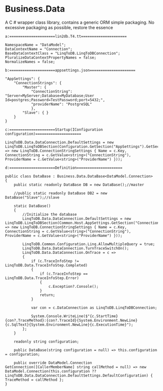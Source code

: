# Business.Data
A C # wrapper class library, contains a generic ORM simple packaging. No excessive packaging as possible, restore the essence

	a:=====================lin2db.T4.tt=====================
	
	NamespaceName = "DataModel";
	DataContextName = "Connection";
	BaseDataContextClass = "LinqToDB.LinqToDBConnection";
	PluralizeDataContextPropertyNames = false;
	NormalizeNames = false;
	
	b:=====================appsettings.json=====================
	
	"AppSettings": {
		"ConnectionStrings": {
			"Master": {
				"ConnectionString": "Server=MyServer;Database=MyDatabase;User Id=postgres;Password=TestPassword;port=5432;",
				"providerName": "PostgreSQL"
				},
            "Slave": { }
		}
	}
	
	c:=====================Startup(IConfiguration configuration)=====================
	
	LinqToDB.Data.DataConnection.DefaultSettings = new LinqToDB.LinqToDBSection(Configuration.GetSection("AppSettings").GetSection("ConnectionStrings").GetChildren().Select(c => new LinqToDB.ConnectionStringSettings { Name = c.Key, ConnectionString = c.GetValue<string>("ConnectionString"), ProviderName = c.GetValue<string>("ProviderName") }));
	
	d:=====================Definition=====================

	public class DataBase : Business.Data.DataBase<DataModel.Connection>
    {
        public static readonly DataBase DB = new DataBase();//master

        //public static readonly DataBase DB2 = new DataBase("Slave");//slave

        static DataBase()
        {
            //Initialize the database
            LinqToDB.Data.DataConnection.DefaultSettings = new LinqToDB.LinqToDBSection(Common.Host.AppSettings.GetSection("ConnectionStrings").GetChildren().Select(c => new LinqToDB.ConnectionStringSettings { Name = c.Key, ConnectionString = c.GetValue<string>("ConnectionString"), ProviderName = c.GetValue<string>("ProviderName") }));

            LinqToDB.Common.Configuration.Linq.AllowMultipleQuery = true;
            LinqToDB.Data.DataConnection.TurnTraceSwitchOn();
            LinqToDB.Data.DataConnection.OnTrace = c =>
            {
                if (c.TraceInfoStep != LinqToDB.Data.TraceInfoStep.Completed)
                {
                    if (c.TraceInfoStep == LinqToDB.Data.TraceInfoStep.Error)
                    {
                        c.Exception?.Console();
                    }
                    return;
                }

                var con = c.DataConnection as LinqToDB.LinqToDBConnection;

                System.Console.WriteLine($"{c.StartTime}{con?.TraceMethod}:{con?.TraceId}{System.Environment.NewLine}{c.SqlText}{System.Environment.NewLine}{c.ExecutionTime}");
            };
        }

        readonly string configuration;

        public DataBase(string configuration = null) => this.configuration = configuration;

        public override DataModel.Connection GetConnection([CallerMemberName] string callMethod = null) => new DataModel.Connection(this.configuration ?? LinqToDB.Data.DataConnection.DefaultSettings.DefaultConfiguration) { TraceMethod = callMethod };
    }
	